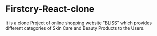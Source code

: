 # Firstcry-React-clone


It is a clone Project of online shopping website "BLISS" which provides different categories of Skin Care and Beauty Products to the Users.

